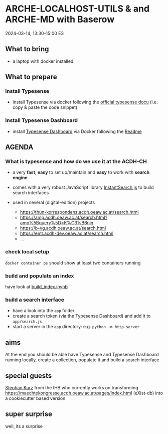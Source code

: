 # ARCHE-LOCALHOST-UTILS & and ARCHE-MD with Baserow

2024-03-14, 13:30-15:00 E3

## What to bring

* a laptop with docker installed

## What to prepare 

### Install Typesense
* install Typesense via docker following the [official typesense docu](https://typesense.org/docs/guide/install-typesense.html#docker) (i.e. copy & paste the code snippet)

### Install Typesense Dashboard
* install [Typesense Dashboard](https://github.com/bfritscher/typesense-dashboard) via Docker following the [Readme](https://github.com/bfritscher/typesense-dashboard?tab=readme-ov-file#docker)


## AGENDA

### What is typesense and how do we use it at the ACDH-CH

* a very **fast**, **easy** to set up/maintain and **easy** to work with **search engine**

* comes with a very robust JavaScript library [InstantSearch.js](https://www.algolia.com/doc/guides/building-search-ui/what-is-instantsearch/js/) to build search interfaces

* used in several (digital-edition) projects
  * https://thun-korrespondenz.acdh.oeaw.ac.at/search.html
  * https://amp.acdh.oeaw.ac.at/search.html?amp%5Bquery%5D=K%C3%B6nig
  * https://b-vg.acdh.oeaw.ac.at/search.html
  * https://emt.acdh-dev.oeaw.ac.at/search.html
  * ...

### check local setup

`docker container ps` should show at least two containers running

### build and populate an index

have look at [build_index.ipynb](build_index.ipynb)

### build a search interface

* have a look into the `app` folder
* create a search token (via the Typesense Dashboard) and add it to `app/search.js`
* start a server in the `app` directory: e.g. `python -m http.server`

## aims

At the end you should be able have Typesense and Typesense Dashboard running locally, create a collection, populate it and build a search interface

## special guests
[Stephan Kurz](https://www.oeaw.ac.at/ihb/personen/kurz-stephan) from the IHB who currently works on transforming https://maechtekongresse.acdh.oeaw.ac.at/pages/index.html (eXist-db) into a cookiecutter based version

## super surprise

well, its a surprise
